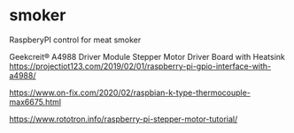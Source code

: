 # smoker
RaspberyPI control for meat smoker


Geekcreit® A4988 Driver Module Stepper Motor Driver Board with Heatsink
https://projectiot123.com/2019/02/01/raspberry-pi-gpio-interface-with-a4988/

https://www.on-fix.com/2020/02/raspbian-k-type-thermocouple-max6675.html

https://www.rototron.info/raspberry-pi-stepper-motor-tutorial/


